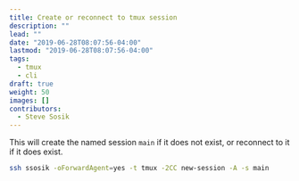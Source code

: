 ```yaml
---
title: Create or reconnect to tmux session
description: ""
lead: ""
date: "2019-06-28T08:07:56-04:00"
lastmod: "2019-06-28T08:07:56-04:00"
tags:
  - tmux
  - cli
draft: true
weight: 50
images: []
contributors:
  - Steve Sosik
---
```


This will create the named session `main` if it does not exist, or reconnect to
it if it does exist.
```sh
ssh ssosik -oForwardAgent=yes -t tmux -2CC new-session -A -s main
```

